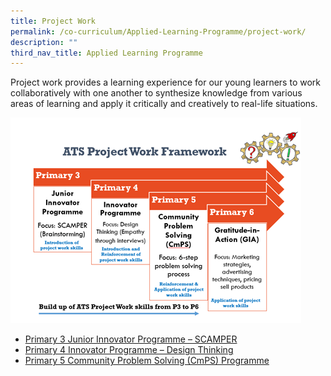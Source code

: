 ```yaml
---
title: Project Work
permalink: /co-curriculum/Applied-Learning-Programme/project-work/
description: ""
third_nav_title: Applied Learning Programme
---
```

Project work provides a learning experience for our young learners to work collaboratively with one another to synthesize knowledge from various areas of learning and apply it critically and creatively to real-life situations.

![alp-pw](/images/alp2.png)

* [Primary 3 Junior Innovator Programme – SCAMPER](https://www.aitong.moe.edu.sg/co-curriculum/Innovation-and-Enterprise/p3-scamper/)
* [Primary 4 Innovator Programme – Design Thinking](https://www.aitong.moe.edu.sg/co-curriculum/Innovation-and-Enterprise/p4-design-thinking/)
* [Primary 5 Community Problem Solving (CmPS) Programme](https://staging.dwfnygpt6el69.amplifyapp.com/co-curriculum/Innovation-and-Enterprise/p5-cmps/)